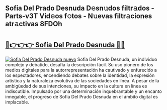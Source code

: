 ## Sofia Del Prado Desnuda D𝚎sn𝚞dos filtr𝚊dos - Parts-v3T Vid𝚎os f𝚘tos - N𝚞evas filtr𝚊ciones atr𝚊ctivas 8FDOh

# <h2><a href="http://mb0c4d.tromn.icu/?c=Sofia+Del+Prado+Desnuda">🔗👉👉👉 Sofia Del Prado Desnuda 🔗🔗</a></h2>

[![Sofia Del Prado Desnuda nuevo](https://i.imgur.com/pEAQMta.gif)](http://mb0c4d.tromn.icu/?c=Sofia+Del+Prado+Desnuda)
Sofia Del Prado Desnuda, un individuo complejo y debatido, desafía la descripción fácil. Su uso pionero de los medios digitales para la autorrepresentación ha cautivado y enfurecido a los espectadores, encendiendo debates sobre la identidad, la expresión artística y la naturaleza evolutiva de las sociedades en línea. A pesar de la ambigüedad de sus intenciones, su impacto en la cultura en línea es indiscutible. Impulsado por una determinación inquebrantable y un encanto innegable, el progreso de Sofia Del Prado Desnuda en el ámbito digital es implacable.
